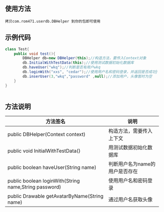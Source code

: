 ## 使用方法

    拷贝com.rom471.userdb.DBHelper 到你的包即可使用
## 示例代码
```java
class Test{ 
    public void test(){
        DBHelper db=new DBHelper(this);//构造方法，要传入Context对象
        db.InitialWithTestData(this);//使用测试数据初始化数据库
        db.haveUser("wkq");//判断是否有用户wkq
        db.loginWith("xxs", "cedar");//使用用户名和密码登录，并返回是否成功}
        db.inserUser(3,"wkq","password" ,null);//添加用户，头像暂时为空
    }
}
       

```
## 方法说明

| 方法签名                                              | 说明                           |
| ----------------------------------------------------- | ------------------------------ |
| public DBHelper(Context context)                      | 构造方法，需要传入上下文       |
| public  void InitialWithTestData()                    | 用测试数据初始化数据库         |
| public boolean haveUser(String name)                  | 判断用户名为name的用户是否存在 |
| public boolean loginWith(String name,String password) | 使用用户名和密码登录           |
| public Drawable getAvatarByName(String name)          | 通过用户名获取头像             |

